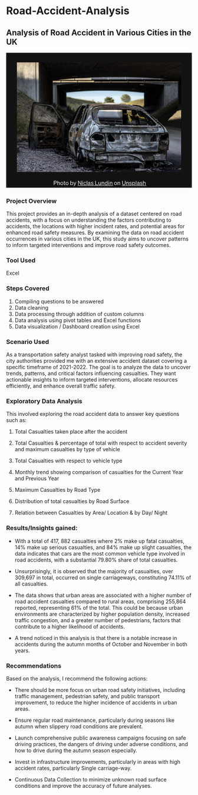 # Road-Accident-Analysis

## Analysis of Road Accident in Various Cities in the UK

![](intro_image.jpg) 

### Project Overview 
This project provides an in-depth analysis of a dataset centered on road accidents, with a focus on understanding the factors contributing to accidents, the locations with higher incident rates, and potential areas for enhanced road safety measures. By examining the data on road accident occurrences in various cities in the UK, this study aims to uncover patterns to inform targeted interventions and improve road safety outcomes.


### Tool Used
Excel

### Steps Covered
1. Compiling questions to be answered
2. Data cleaning
3. Data processing through addition of custom columns
4. Data analysis using pivot tables and Excel functions
5. Data visualization / Dashboard creation using Excel


### Scenario Used
As a transportation safety analyst tasked with improving road safety, the city authorities provided me with an extensive accident dataset covering a specific timeframe of 2021-2022. The goal is to analyze the data to uncover trends, patterns, and critical factors influencing casualties. They want actionable insights to inform targeted interventions, allocate resources efficiently, and enhance overall traffic safety.


### Exploratory Data Analysis 
This involved exploring the road accident data to answer key questions such as: 


1. Total Casualties taken place after the accident

2. Total Casualties & percentage of total with respect to accident severity and maximum casualties by type of vehicle

3. Total Casualties with respect to vehicle type

4. Monthly trend showing comparison of casualties for the Current Year and Previous Year

5. Maximum Casualties by Road Type

6. Distribution of total casualties by Road Surface

7. Relation between Casualties by Area/ Location & by Day/ Night


### Results/Insights gained:

- With a total of 417, 882 casualties where 2% make up fatal casualties, 14% make up serious casualties, and 84% make up slight casualties, the data indicates that cars are the most common vehicle type involved in road accidents, with a substantial 79.80% share of total casualties.

- Unsurprisingly, it is observed that the majority of casualties, over 309,697 in total, occurred on single carriageways, constituting 74.11% of all casualties.
               
- The data shows that urban areas are associated with a higher number of road accident casualties compared to rural areas, comprising 255,864 reported, representing 61% of the total.
This could be because urban environments are characterized by higher population density, increased traffic congestion, and a greater number of pedestrians, factors that contribute to a higher likelihood of accidents.

- A trend noticed in this analysis is that there is a notable increase in accidents during the autumn months of October and November in both years. 


### Recommendations 
Based on the analysis, I recommend the following actions:

- There should be more focus on urban road safety initiatives, including traffic management, pedestrian safety, and public transport improvement, to reduce the higher incidence of accidents in urban areas.

- Ensure regular road maintenance, particularly during seasons like autumn when slippery road conditions are prevalent. 

- Launch comprehensive public awareness campaigns focusing on safe driving practices, the dangers of driving under adverse conditions, and how to drive during the autumn season especially.

- Invest in infrastructure improvements, particularly in areas with high accident rates, particularly Single carriage-way.

- Continuous Data Collection to minimize unknown road surface conditions and improve the accuracy of future analyses.




